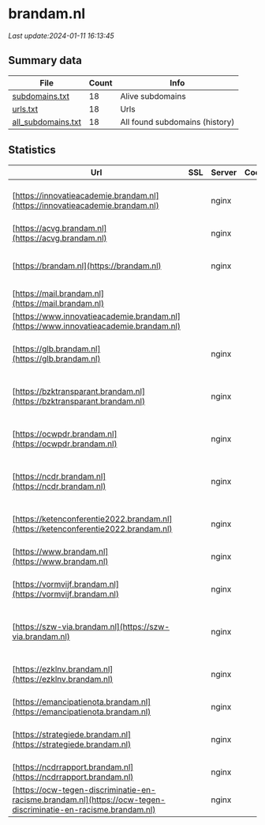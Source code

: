# brandam.nl
*Last update:2024-01-11 16:13:45*
## Summary data
| File       | Count | Info |
|------------|-------|------|
|[subdomains.txt](/data/brandam/subdomains.txt)|18|Alive subdomains|
|[urls.txt](/data/brandam/urls.txt)|18|Urls|
|[all_subdomains.txt](/data/brandam/all_subdomains.txt)|18|All found subdomains (history)|
## Statistics
| Url | SSL | Server | Cookie | HSTS | CSP | XFO | XXP | RP | Tech |
|------------|-------|------|------|------|------|------|------|------|------|
|[https://innovatieacademie.brandam.nl](https://innovatieacademie.brandam.nl)| |nginx| |:white_check_mark: | | | |:white_check_mark: |HSTS MySQL Nginx PHP...|
|[https://acvg.brandam.nl](https://acvg.brandam.nl)| |nginx| |:white_check_mark: | | | |:white_check_mark: |HSTS Nginx|
|[https://brandam.nl](https://brandam.nl)| |nginx| |:white_check_mark: | | | |:white_check_mark: |HSTS MySQL Nginx PHP...|
|[https://mail.brandam.nl](https://mail.brandam.nl)| | | | | | | |:white_check_mark: |Nginx|
|[https://www.innovatieacademie.brandam.nl](https://www.innovatieacademie.brandam.nl)| | | | | | | |:white_check_mark: |Nginx|
|[https://glb.brandam.nl](https://glb.brandam.nl)| |nginx| |:white_check_mark: | | | |:white_check_mark: |HSTS MySQL Nginx PHP...|
|[https://bzktransparant.brandam.nl](https://bzktransparant.brandam.nl)| |nginx| |:white_check_mark: | | | |:white_check_mark: |HSTS MySQL Nginx PHP...|
|[https://ocwpdr.brandam.nl](https://ocwpdr.brandam.nl)| |nginx| |:white_check_mark: | | | |:white_check_mark: |HSTS MySQL Nginx PHP...|
|[https://ncdr.brandam.nl](https://ncdr.brandam.nl)| |nginx| |:white_check_mark: | | | |:white_check_mark: |HSTS MySQL Nginx PHP...|
|[https://ketenconferentie2022.brandam.nl](https://ketenconferentie2022.brandam.nl)| |nginx| |:white_check_mark: | | | |:white_check_mark: |HSTS MySQL Nginx PHP...|
|[https://www.brandam.nl](https://www.brandam.nl)| |nginx| |:white_check_mark: | | | |:white_check_mark: |HSTS Nginx|
|[https://vormvijf.brandam.nl](https://vormvijf.brandam.nl)| |nginx| |:white_check_mark: | | | |:white_check_mark: |HSTS MySQL Nginx PHP...|
|[https://szw-via.brandam.nl](https://szw-via.brandam.nl)| |nginx| |:white_check_mark: | | | |:white_check_mark: |HSTS MySQL Nginx PHP...|
|[https://ezklnv.brandam.nl](https://ezklnv.brandam.nl)| |nginx| |:white_check_mark: | | | |:white_check_mark: |HSTS MySQL Nginx PHP...|
|[https://emancipatienota.brandam.nl](https://emancipatienota.brandam.nl)| |nginx| |:white_check_mark: | | | |:white_check_mark: |HSTS Nginx|
|[https://strategiede.brandam.nl](https://strategiede.brandam.nl)| |nginx| |:white_check_mark: | | | |:white_check_mark: |HSTS MySQL Nginx PHP...|
|[https://ncdrrapport.brandam.nl](https://ncdrrapport.brandam.nl)| |nginx| | | | | |:white_check_mark: |Nginx|
|[https://ocw-tegen-discriminatie-en-racisme.brandam.nl](https://ocw-tegen-discriminatie-en-racisme.brandam.nl)| |nginx| |:white_check_mark: | | | |:white_check_mark: |HSTS Nginx|